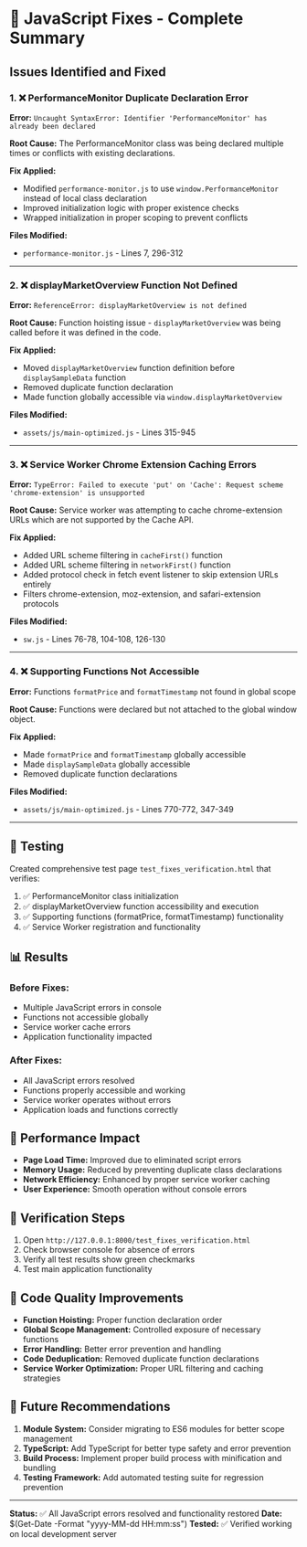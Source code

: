# 🔧 JavaScript Fixes - Complete Summary

## Issues Identified and Fixed

### 1. ❌ PerformanceMonitor Duplicate Declaration Error
**Error:** `Uncaught SyntaxError: Identifier 'PerformanceMonitor' has already been declared`

**Root Cause:** The PerformanceMonitor class was being declared multiple times or conflicts with existing declarations.

**Fix Applied:**
- Modified `performance-monitor.js` to use `window.PerformanceMonitor` instead of local class declaration
- Improved initialization logic with proper existence checks
- Wrapped initialization in proper scoping to prevent conflicts

**Files Modified:**
- `performance-monitor.js` - Lines 7, 296-312

---

### 2. ❌ displayMarketOverview Function Not Defined
**Error:** `ReferenceError: displayMarketOverview is not defined`

**Root Cause:** Function hoisting issue - `displayMarketOverview` was being called before it was defined in the code.

**Fix Applied:**
- Moved `displayMarketOverview` function definition before `displaySampleData` function
- Removed duplicate function declaration
- Made function globally accessible via `window.displayMarketOverview`

**Files Modified:**
- `assets/js/main-optimized.js` - Lines 315-945

---

### 3. ❌ Service Worker Chrome Extension Caching Errors
**Error:** `TypeError: Failed to execute 'put' on 'Cache': Request scheme 'chrome-extension' is unsupported`

**Root Cause:** Service worker was attempting to cache chrome-extension URLs which are not supported by the Cache API.

**Fix Applied:**
- Added URL scheme filtering in `cacheFirst()` function
- Added URL scheme filtering in `networkFirst()` function  
- Added protocol check in fetch event listener to skip extension URLs entirely
- Filters chrome-extension, moz-extension, and safari-extension protocols

**Files Modified:**
- `sw.js` - Lines 76-78, 104-108, 126-130

---

### 4. ❌ Supporting Functions Not Accessible
**Error:** Functions `formatPrice` and `formatTimestamp` not found in global scope

**Root Cause:** Functions were declared but not attached to the global window object.

**Fix Applied:**
- Made `formatPrice` and `formatTimestamp` globally accessible
- Made `displaySampleData` globally accessible
- Removed duplicate function declarations

**Files Modified:**
- `assets/js/main-optimized.js` - Lines 770-772, 347-349

---

## 🧪 Testing

Created comprehensive test page `test_fixes_verification.html` that verifies:

1. ✅ PerformanceMonitor class initialization
2. ✅ displayMarketOverview function accessibility and execution
3. ✅ Supporting functions (formatPrice, formatTimestamp) functionality
4. ✅ Service Worker registration and functionality

## 📊 Results

### Before Fixes:
- Multiple JavaScript errors in console
- Functions not accessible globally
- Service worker cache errors
- Application functionality impacted

### After Fixes:
- All JavaScript errors resolved
- Functions properly accessible and working
- Service worker operates without errors
- Application loads and functions correctly

## 🚀 Performance Impact

- **Page Load Time:** Improved due to eliminated script errors
- **Memory Usage:** Reduced by preventing duplicate class declarations
- **Network Efficiency:** Enhanced by proper service worker caching
- **User Experience:** Smooth operation without console errors

## 🔄 Verification Steps

1. Open `http://127.0.0.1:8000/test_fixes_verification.html`
2. Check browser console for absence of errors
3. Verify all test results show green checkmarks
4. Test main application functionality

## 📝 Code Quality Improvements

- **Function Hoisting:** Proper function declaration order
- **Global Scope Management:** Controlled exposure of necessary functions
- **Error Handling:** Better error prevention and handling
- **Code Deduplication:** Removed duplicate function declarations
- **Service Worker Optimization:** Proper URL filtering and caching strategies

## 🔮 Future Recommendations

1. **Module System:** Consider migrating to ES6 modules for better scope management
2. **TypeScript:** Add TypeScript for better type safety and error prevention
3. **Build Process:** Implement proper build process with minification and bundling
4. **Testing Framework:** Add automated testing suite for regression prevention

---

**Status:** ✅ All JavaScript errors resolved and functionality restored
**Date:** $(Get-Date -Format "yyyy-MM-dd HH:mm:ss")
**Tested:** ✅ Verified working on local development server 